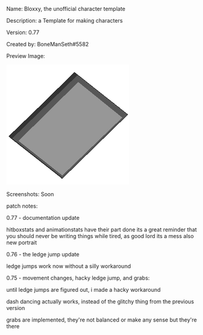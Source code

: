 Name: Bloxxy, the unofficial character template

Description: a Template for making characters

Version: 0.77

Created by: BoneManSeth#5582 

Preview Image:

![TemplatePreview](/Characters/Template%20(Beta)/library/sprites/Template/997-CSS/CHARACTER_FULL.png)

Screenshots:
Soon

patch notes:

0.77 - documentation update

hitboxstats and animationstats have their part done
its a great reminder that you should never be writing things while tired, as good lord its a mess
also new portrait

0.76 - the ledge jump update

ledge jumps work now without a silly workaround

0.75 - movement changes, hacky ledge jump, and grabs:

until ledge jumps are figured out, i made a hacky workaround

dash dancing actually works, instead of the glitchy thing from the previous version

grabs are implemented, they're not balanced or make any sense but they're there
